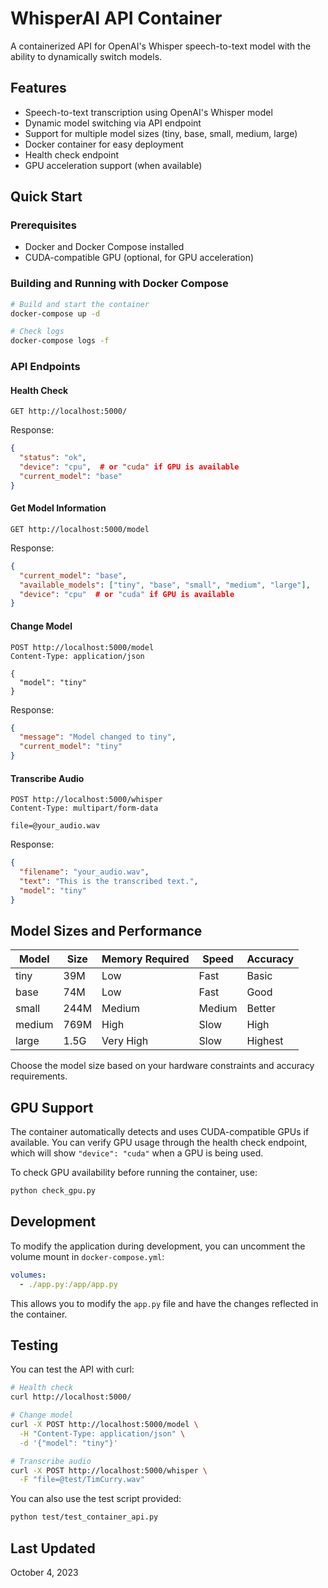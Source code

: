 # WhisperAI API Container

A containerized API for OpenAI's Whisper speech-to-text model with the ability to dynamically switch models.

## Features

- Speech-to-text transcription using OpenAI's Whisper model
- Dynamic model switching via API endpoint
- Support for multiple model sizes (tiny, base, small, medium, large)
- Docker container for easy deployment
- Health check endpoint
- GPU acceleration support (when available)

## Quick Start

### Prerequisites

- Docker and Docker Compose installed
- CUDA-compatible GPU (optional, for GPU acceleration)

### Building and Running with Docker Compose

```bash
# Build and start the container
docker-compose up -d

# Check logs
docker-compose logs -f
```

### API Endpoints

#### Health Check

```
GET http://localhost:5000/
```

Response:
```json
{
  "status": "ok",
  "device": "cpu",  # or "cuda" if GPU is available
  "current_model": "base"
}
```

#### Get Model Information

```
GET http://localhost:5000/model
```

Response:
```json
{
  "current_model": "base",
  "available_models": ["tiny", "base", "small", "medium", "large"],
  "device": "cpu"  # or "cuda" if GPU is available
}
```

#### Change Model

```
POST http://localhost:5000/model
Content-Type: application/json

{
  "model": "tiny"
}
```

Response:
```json
{
  "message": "Model changed to tiny",
  "current_model": "tiny"
}
```

#### Transcribe Audio

```
POST http://localhost:5000/whisper
Content-Type: multipart/form-data

file=@your_audio.wav
```

Response:
```json
{
  "filename": "your_audio.wav",
  "text": "This is the transcribed text.",
  "model": "tiny"
}
```

## Model Sizes and Performance

| Model | Size | Memory Required | Speed | Accuracy |
|-------|------|----------------|-------|----------|
| tiny  | 39M  | Low            | Fast  | Basic    |
| base  | 74M  | Low            | Fast  | Good     |
| small | 244M | Medium         | Medium| Better   |
| medium| 769M | High           | Slow  | High     |
| large | 1.5G | Very High      | Slow  | Highest  |

Choose the model size based on your hardware constraints and accuracy requirements.

## GPU Support

The container automatically detects and uses CUDA-compatible GPUs if available. You can verify GPU usage through the health check endpoint, which will show `"device": "cuda"` when a GPU is being used.

To check GPU availability before running the container, use:

```bash
python check_gpu.py
```

## Development

To modify the application during development, you can uncomment the volume mount in `docker-compose.yml`:

```yaml
volumes:
  - ./app.py:/app/app.py
```

This allows you to modify the `app.py` file and have the changes reflected in the container.

## Testing

You can test the API with curl:

```bash
# Health check
curl http://localhost:5000/

# Change model
curl -X POST http://localhost:5000/model \
  -H "Content-Type: application/json" \
  -d '{"model": "tiny"}'

# Transcribe audio
curl -X POST http://localhost:5000/whisper \
  -F "file=@test/TimCurry.wav"
```

You can also use the test script provided:

```bash
python test/test_container_api.py
```

## Last Updated

October 4, 2023
